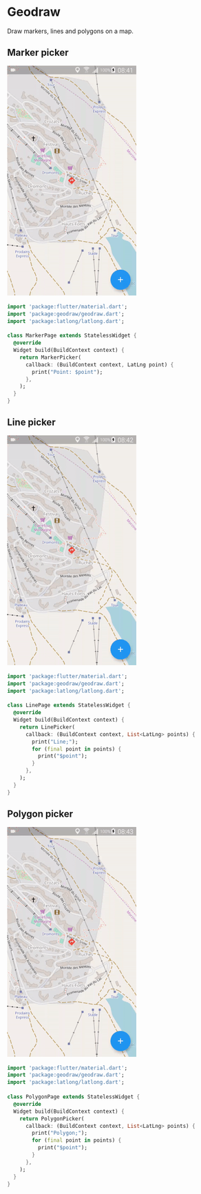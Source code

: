# Geodraw

Draw markers, lines and polygons on a map.

## Marker picker

![Marker screenshot](screenshots/marker.gif)

```dart
import 'package:flutter/material.dart';
import 'package:geodraw/geodraw.dart';
import 'package:latlong/latlong.dart';

class MarkerPage extends StatelessWidget {
  @override
  Widget build(BuildContext context) {
    return MarkerPicker(
      callback: (BuildContext context, LatLng point) {
        print("Point: $point");
      },
    );
  }
}
```

## Line picker

![Line screenshot](screenshots/line.gif)

```dart
import 'package:flutter/material.dart';
import 'package:geodraw/geodraw.dart';
import 'package:latlong/latlong.dart';

class LinePage extends StatelessWidget {
  @override
  Widget build(BuildContext context) {
    return LinePicker(
      callback: (BuildContext context, List<LatLng> points) {
        print("Line;");
        for (final point in points) {
          print("$point");
        }
      },
    );
  }
}
```

## Polygon picker

![Polygon screenshot](screenshots/polygon.gif)

```dart
import 'package:flutter/material.dart';
import 'package:geodraw/geodraw.dart';
import 'package:latlong/latlong.dart';

class PolygonPage extends StatelessWidget {
  @override
  Widget build(BuildContext context) {
    return PolygonPicker(
      callback: (BuildContext context, List<LatLng> points) {
        print("Polygon;");
        for (final point in points) {
          print("$point");
        }
      },
    );
  }
}
```
